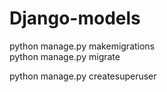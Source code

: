 # Django-models

python manage.py makemigrations
<br>
python manage.py migrate

python manage.py createsuperuser

